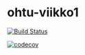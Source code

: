 # ohtu-viikko1

[![Build Status](https://travis-ci.org/Pate1337/ohtu-viikko1.svg?branch=master)](https://travis-ci.org/Pate1337/ohtu-viikko1)



[![codecov](https://codecov.io/gh/Pate1337/ohtu-viikko1/branch/master/graph/badge.svg)](https://codecov.io/gh/Pate1337/ohtu-viikko1)


